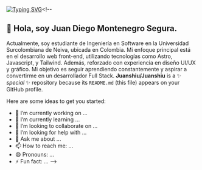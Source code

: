 [![Typing SVG](https://readme-typing-svg.demolab.com?font=Fira+Code&pause=1000&random=false&width=435&lines=Hello!+I+am+Juan+Diego+%F0%9F%91%8B+;Front-End+Developer%F0%9F%9A%80)](https://git.io/typing-svg)<!--
## 👋 Hola, soy Juan Diego Montenegro Segura.

Actualmente, soy estudiante de Ingeniería en Software en la Universidad Surcolombiana de Neiva, ubicada en Colombia. Mi enfoque principal está en el desarrollo web front-end, utilizando tecnologías como Astro, Javascript, y Tailwind. Además, reforzado con experiencia en diseño UI/UX y gráfico.
Mi objetivo es seguir aprendiendo constantemente y aspirar a convertirme en un desarrollador Full Stack.
**Juanshiu/Juanshiu** is a ✨ _special_ ✨ repository because its `README.md` (this file) appears on your GitHub profile.

Here are some ideas to get you started:

- 🔭 I’m currently working on ...
- 🌱 I’m currently learning ...
- 👯 I’m looking to collaborate on ...
- 🤔 I’m looking for help with ...
- 💬 Ask me about ...
- 📫 How to reach me: ...
- 😄 Pronouns: ...
- ⚡ Fun fact: ...
-->
